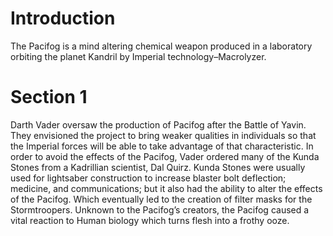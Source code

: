 # Introduction

The Pacifog is a mind altering chemical weapon produced in a laboratory orbiting the planet Kandril by Imperial technology–Macrolyzer.

# Section 1

Darth Vader oversaw the production of Pacifog after the Battle of Yavin.
They envisioned the project to bring weaker qualities in individuals so that the Imperial forces will be able to take advantage of that characteristic.
In order to avoid the effects of the Pacifog, Vader ordered many of the Kunda Stones from a Kadrillian scientist, Dal Quirz.
Kunda Stones were usually used for lightsaber construction to increase blaster bolt deflection; medicine, and communications; but it also had the ability to alter the effects of the Pacifog.
Which eventually led to the creation of filter masks for the Stormtroopers.
Unknown to the Pacifog’s creators, the Pacifog caused a vital reaction to Human biology which turns flesh into a frothy ooze.
